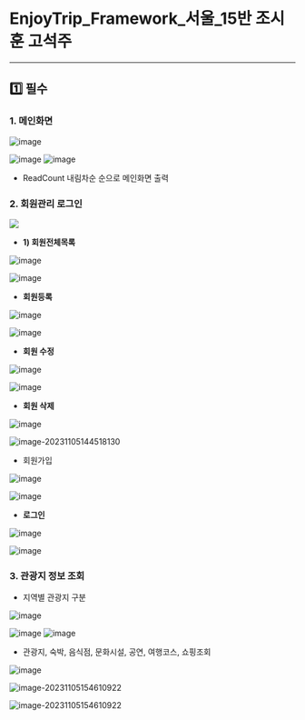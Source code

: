 # EnjoyTrip_Framework_서울_15반 조시훈   고석주

---

## :one: 필수

### 1. 메인화면

![image](https://github.com/SeokJuGo/SeokJuGo/assets/116260619/5ed0be72-e402-4224-a43b-e8646211edea)

![image](https://github.com/SeokJuGo/SeokJuGo/assets/116260619/887e9d77-4d41-4297-bb67-1c795fd7429d)
![image](https://github.com/SeokJuGo/SeokJuGo/assets/116260619/8b8f2f75-95e0-45a3-9f00-84e15e6d6438)

- ReadCount 내림차순 순으로 메인화면 출력

### 2. 회원관리 로그인

![](https://github.com/SeokJuGo/SeokJuGo/assets/116260619/123c8fe9-44ea-4223-b45b-bc59ed821d43)

- **1) 회원전체목록**

![image](https://github.com/SeokJuGo/SeokJuGo/assets/116260619/2596ae36-f139-40d9-9a3d-88bf70fec527)

![image](https://github.com/SeokJuGo/SeokJuGo/assets/116260619/d1818b54-752a-46e6-a5e8-9f2f01e70075)

- **회원등록**

![image](https://github.com/SeokJuGo/SeokJuGo/assets/116260619/f0d526c9-a090-4728-8824-e40ab885951b)

![image](https://github.com/SeokJuGo/SeokJuGo/assets/116260619/dc34c576-9613-47de-b8f8-f08a51bb60a6)

- **회원 수정**

![image](https://github.com/SeokJuGo/SeokJuGo/assets/116260619/934503b6-d2eb-44f9-89e5-e3e6bed30f5d)

![image](https://github.com/SeokJuGo/SeokJuGo/assets/116260619/fda8adae-cd7d-466c-b4cf-f09345ae2c85)

- **회원 삭제**

![image](https://github.com/SeokJuGo/SeokJuGo/assets/116260619/c15e7f37-2527-4012-9bf7-f9270ebd9525)

![image-20231105144518130](C:\Users\user\AppData\Roaming\Typora\typora-user-images\image-20231105144518130.png)



- 회원가입

![image](https://github.com/SeokJuGo/SeokJuGo/assets/116260619/24e76f2d-1f0c-4330-98e7-32e889534bfa)

![image](https://github.com/SeokJuGo/SeokJuGo/assets/116260619/cc886ef6-830d-4a90-af03-a0da173f0d29)



- **로그인**

![image](https://github.com/SeokJuGo/SeokJuGo/assets/116260619/8e6e0b72-5489-445f-b153-98ff7f27c296)

![image](https://github.com/SeokJuGo/SeokJuGo/assets/116260619/61c3bd1f-4191-488e-8ea2-c69d007bab9e)

### 3. 관광지 정보 조회

- 지역별 관광지 구분

![image](https://github.com/SeokJuGo/SeokJuGo/assets/116260619/44fa65c1-f6cb-4b9f-acb9-98f9da99a8e5)

![image](https://github.com/SeokJuGo/SeokJuGo/assets/116260619/dd7d34b2-ccf8-4bff-b527-80a4c83cf31a)
![image](https://github.com/SeokJuGo/SeokJuGo/assets/116260619/6a20a555-671a-4a11-850c-867fafa9efc0)



- 관광지, 숙박, 음식점, 문화시설, 공연, 여행코스, 쇼핑조회

![image](https://github.com/SeokJuGo/SeokJuGo/assets/116260619/6ac671bc-7e03-4c8d-8768-8ac0e1d9db82)

![image-20231105154610922](C:\Users\user\AppData\Roaming\Typora\typora-user-images\image-20231105154610922.png)

![image-20231105154610922](C:\Users\user\AppData\Roaming\Typora\typora-user-images\image-20231105154610922.png)

